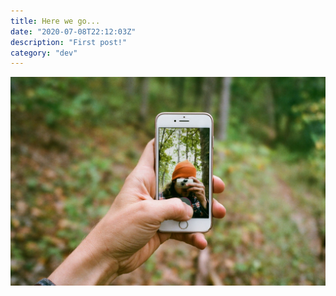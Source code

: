 ```yaml
---
title: Here we go...
date: "2020-07-08T22:12:03Z"
description: "First post!"
category: "dev"
---
```


![The future](./future.jpeg)
